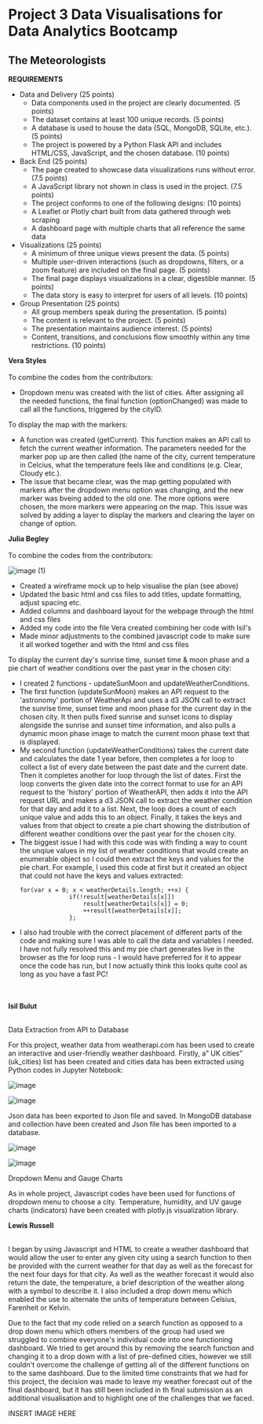 # Project 3 Data Visualisations for Data Analytics Bootcamp
<h2> The Meteorologists</h2>

<strong>REQUIREMENTS</strong>
<ul>
  <li>Data and Delivery (25 points)
    <ul>
    <li>Data components used in the project are clearly documented. (5 points)
    <li>The dataset contains at least 100 unique records. (5 points)
    <li>A database is used to house the data (SQL, MongoDB, SQLite, etc.). (5 points)
    <li>The project is powered by a Python Flask API and includes HTML/CSS, JavaScript, and the chosen database. (10 points)
    </ul>
  <li>Back End (25 points)
    <ul>
      <li>The page created to showcase data visualizations runs without error. (7.5 points)
      <li>A JavaScript library not shown in class is used in the project. (7.5 points)
      <li>The project conforms to one of the following designs: (10 points)
      <li>A Leaflet or Plotly chart built from data gathered through web scraping
      <li>A dashboard page with multiple charts that all reference the same data
    </ul>  
  <li>Visualizations (25 points)
    <ul>
      <li>A minimum of three unique views present the data. (5 points)
      <li>Multiple user-driven interactions (such as dropdowns, filters, or a zoom feature) are included on the final page. (5 points)
      <li>The final page displays visualizations in a clear, digestible manner. (5 points)
      <li>The data story is easy to interpret for users of all levels. (10 points)
    </ul>  
  <li>Group Presentation (25 points)
    <ul>
      <li>All group members speak during the presentation. (5 points)
      <li>The content is relevant to the project. (5 points)
      <li>The presentation maintains audience interest. (5 points)
      <li>Content, transitions, and conclusions flow smoothly within any time restrictions. (10 points)
    </ul>
</ul>

<strong>Vera Styles</strong><br><br>
To combine the codes from the contributors:
<ul><li>Dropdown menu was created with the list of cities. After assigning all the needed functions, the final function (optionChanged) was made to call all the functions, triggered by the cityID.</ul>

To display the map with the markers:

<ul><li>A function was created (getCurrent). This function makes an API call to fetch the current weather information. The parameters needed for the marker pop up are then called (the name of the city, current temperature in  Celcius, what the temperature feels like and conditions (e.g. Clear, Cloudy etc.). 

<li>The issue that became clear, was the map getting populated with markers after the dropdown menu option was changing, and the new marker was bveing added to the old one. The more options were chosen, the more markers   were appearing on the map. This issue was solved by adding a layer to display the markers and clearing the layer on change of option.</ul>

<strong>Julia Begley</strong><br><br>
To combine the codes from the contributors:

![image (1)](https://github.com/Rad-icalEdward/meteorologists-project3/assets/121570218/2ea868b5-51ab-4246-bdb4-a7246ba418cf)

<ul>
  <li>Created a wireframe mock up to help visualise the plan (see above)
  <li>Updated the basic html and css files to add titles, update formatting, adjust spacing etc.
  <li>Added columns and dashboard layout for the webpage through the html and css files
  <li>Added my code into the file Vera created combining her code with Isil's
  <li>Made minor adjustments to the combined javascript code to make sure it all worked together and with the html and css files
</ul>

To display the current day's sunrise time, sunset time & moon phase and a pie chart of weather conditions over the past year in the chosen city:
<ul>
  <li>I created 2 functions - updateSunMoon and updateWeatherConditions. 
  <li>The first function (updateSunMoon) makes an API request to the 'astronomy' portion of WeatherApi and uses a d3 JSON call to extract the sunrise time, sunset time and moon phase for the current day in the chosen city. It then pulls fixed sunrise and sunset icons to display alongside the sunrise and sunset time information, and also pulls a dynamic moon phase image to match the current moon phase text that is displayed.
<li>My second function (updateWeatherConditions) takes the current date and calculates the date 1 year before, then completes a for loop to collect a list of every date between the past date and the current date. Then it completes another for loop through the list of dates. First the loop converts the given date into the correct format to use for an API request to the 'history' portion of WeatherAPI, then adds it into the API request URL and makes a d3 JSON call to extract the weather condition for that day and add it to a list. Next, the loop does a count of each unique value and adds this to an object. Finally, it takes the keys and values from that object to create a pie chart showing the distribution of different weather conditions over the past year for the chosen city.
  
<li>The biggest issue I had with this code was with finding a way to count the unqiue values in my list of weather conditions that would create an enumerable object so I could then extract the keys and values for the pie chart. For example, I used this code at first but it created an object that could not have the keys and values extracted:
  
  ```
  for(var x = 0; x < weatherDetails.length; ++x) {
                if(!result[weatherDetails[x]])
                    result[weatherDetails[x]] = 0;
                    ++result[weatherDetails[x]];
                };
  ```
                                           
<li>I also had trouble with the correct placement of different parts of the code and making sure I was able to call the data and variables I needed. I have not fully resolved this and my pie chart generates live in the browser as the for loop runs - I would have preferred for it to appear once the code has run, but I now actually think this looks quite cool as long as you have a fast PC!</ul>
<br><br>
<strong>Isil Bulut</strong><br><br>

Data Extraction from API to Database

For this project, weather data from weatherapi.com has been used to create an interactive and user-friendly weather dashboard. Firstly, a” UK cities” (uk_cities) list has been created and cities data has been extracted using Python codes in Jupyter Notebook:
 
 ![image](https://github.com/Rad-icalEdward/meteorologists-project3/assets/121508137/10122955-45ec-40b9-bb68-04f6f9525787)
 
![image](https://github.com/Rad-icalEdward/meteorologists-project3/assets/121508137/a000cb99-cddf-46c9-90f8-859fa5217038)

Json data has been exported to Json file and saved. 
In MongoDB database and collection have been created and Json file has been imported to a database.

![image](https://github.com/Rad-icalEdward/meteorologists-project3/assets/121508137/8126c85a-f137-43f0-b4a1-d3c09828d454)

 ![image](https://github.com/Rad-icalEdward/meteorologists-project3/assets/121508137/0a0d9389-b742-4a36-9ece-17906639c0ad)

Dropdown Menu and Gauge Charts

As in whole project, Javascript codes have been used for functions of dropdown menu to choose a city. Temperature, humidity, and UV gauge charts (indicators) have been created with plotly.js visualization library.

<strong>Lewis Russell</strong><br><br>

I began by using Javascript and HTML to create a weather dashboard that would allow the user to enter any given city using a search function to then be provided with the current weather for that day as well as the forecast for the next four days for that city.
As well as the weather forecast it would also return the date, the temperature, a brief description of the weather along with a symbol to describe it. I also included a drop down menu which enabled the use to alternate the units of temperature between Celsius, Farenheit or Kelvin.

Due to the fact that my code relied on a search function as opposed to a drop down menu which others members of the group had used we struggled to combine everyone's individual code into one functioning dashboard. We tried to get around this by removing the search function and changing it to a drop down with a list of pre-defined cities, however we still couldn't overcome the challenge of getting all of the different functions on to the same dashboard. Due to the limited time constraints that we had for this project, the decision was made to leave my weather forecast out of the final dashboard, but it has still been included in th final submission as an additional visualisation and to highlight one of the challenges that we faced.

INSERT IMAGE HERE
